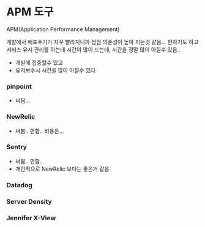 # APM 도구

APM(Application Performance Management)

개발에서 배포주기가 자꾸 빨라지니까 점점 의존성이 높아 지는것 같음... 편하기도 하고
서비스 유지 관리를 하는데 시간이 많이 드는데, 시간을 정말 많이 아낄수 있음..

* 개발에 집중할수 있고
* 유지보수시 시간을 많이 아낄수 있다

### pinpoint
* 써봄... 
### NewRelic
* 써봄.. 편함.. 비용은... 
### Sentry
* 써봄.. 편함..
* 개인적으로 NewRelic 보다는 좋은거 같음
### Datadog
### Server Density
### Jennifer X-View
